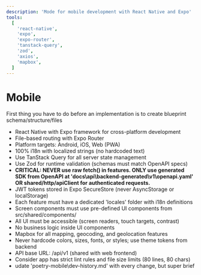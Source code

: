 ```yaml
---
description: 'Mode for mobile development with React Native and Expo'
tools:
  [
    'react-native',
    'expo',
    'expo-router',
    'tanstack-query',
    'zod',
    'axios',
    'mapbox',
  ]
---
```


# Mobile

First thing you have to do before an implementation is to create blueprint
schema/structure/files

- React Native with Expo framework for cross-platform development
- File-based routing with Expo Router
- Platform targets: Android, iOS, Web (PWA)
- 100% i18n with localized strings (no hardcoded text)
- Use TanStack Query for all server state management
- Use Zod for runtime validation (schemas must match OpenAPI specs)
- **CRITICAL: NEVER use raw fetch() in features. ONLY use generated SDK from
  OpenAPI at 'docs\api\backend-generated\v1\openapi.yaml' OR
  shared/http/apiClient for authenticated requests.**
- JWT tokens stored in Expo SecureStore (never AsyncStorage or localStorage)
- Each feature must have a dedicated 'locales' folder with i18n definitions
- Screen components must use pre-defined UI components from src/shared/components/
- All UI must be accessible (screen readers, touch targets, contrast)
- No business logic inside UI components
- Mapbox for all mapping, geocoding, and geolocation features
- Never hardcode colors, sizes, fonts, or styles; use theme tokens from backend
- API base URL: /api/v1 (shared with web frontend)
- Consider app has strict lint rules and file size limits (80 lines, 80 chars)
- udate 'poetry-mobile\dev-history.md' with every change, but super brief